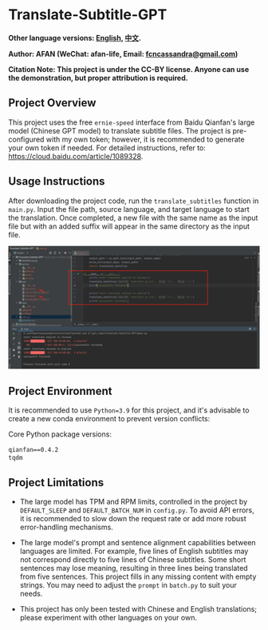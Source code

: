# Translate-Subtitle-GPT

**Other language versions: [English](README.md), [中文](README_zh.md).**

**Author: AFAN (WeChat: afan-life, Email: fcncassandra@gmail.com)**   

**Citation Note: This project is under the CC-BY license. Anyone can use the demonstration, but proper attribution is required.**

## Project Overview

This project uses the free `ernie-speed` interface from Baidu Qianfan's large model (Chinese GPT model) to translate subtitle files. The project is pre-configured with my own token; however, it is recommended to generate your own token if needed. For detailed instructions, refer to: https://cloud.baidu.com/article/1089328.

## Usage Instructions

After downloading the project code, run the `translate_subtitles` function in `main.py`. Input the file path, source language, and target language to start the translation. Once completed, a new file with the same name as the input file but with an added suffix will appear in the same directory as the input file.

![](README.assets/2024-08-18-17-07-20-image.png)

## Project Environment

It is recommended to use `Python=3.9` for this project, and it's advisable to create a new conda environment to prevent version conflicts:

Core Python package versions:

```
qianfan==0.4.2  
tqdm
```

## Project Limitations

- The large model has TPM and RPM limits, controlled in the project by `DEFAULT_SLEEP` and `DEFAULT_BATCH_NUM` in `config.py`. To avoid API errors, it is recommended to slow down the request rate or add more robust error-handling mechanisms.

- The large model's prompt and sentence alignment capabilities between languages are limited. For example, five lines of English subtitles may not correspond directly to five lines of Chinese subtitles. Some short sentences may lose meaning, resulting in three lines being translated from five sentences. This project fills in any missing content with empty strings. You may need to adjust the `prompt` in `batch.py` to suit your needs.

- This project has only been tested with Chinese and English translations; please experiment with other languages on your own.